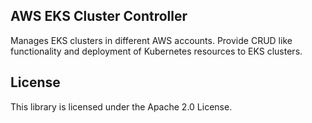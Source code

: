 ## AWS EKS Cluster Controller

Manages EKS clusters in different AWS accounts. Provide CRUD like functionality and deployment of Kubernetes resources to EKS clusters.

## License

This library is licensed under the Apache 2.0 License. 
